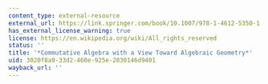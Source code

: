 ```yaml
---
content_type: external-resource
external_url: https://link.springer.com/book/10.1007/978-1-4612-5350-1
has_external_license_warning: true
license: https://en.wikipedia.org/wiki/All_rights_reserved
status: ''
title: '*Commutative Algebra with a View Toward Algebraic Geometry*'
uid: 3020f8a9-33d2-460e-925e-2830146d9401
wayback_url: ''
---
```

